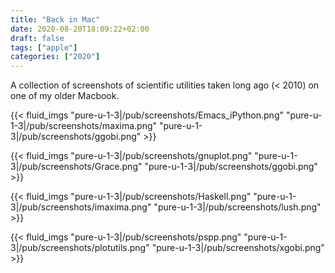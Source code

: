 ```yaml
---
title: "Back in Mac"
date: 2020-08-20T18:09:22+02:00
draft: false
tags: ["apple"]
categories: ["2020"]
---
```


A collection of screenshots of scientific utilities taken long ago (< 2010) on one of my older Macbook.

{{< fluid_imgs
"pure-u-1-3|/pub/screenshots/Emacs_iPython.png"
"pure-u-1-3|/pub/screenshots/maxima.png"
"pure-u-1-3|/pub/screenshots/ggobi.png" >}}

{{< fluid_imgs
"pure-u-1-3|/pub/screenshots/gnuplot.png"
"pure-u-1-3|/pub/screenshots/Grace.png"
"pure-u-1-3|/pub/screenshots/ggobi.png" >}}

{{< fluid_imgs
"pure-u-1-3|/pub/screenshots/Haskell.png"
"pure-u-1-3|/pub/screenshots/imaxima.png"
"pure-u-1-3|/pub/screenshots/lush.png" >}}

{{< fluid_imgs
"pure-u-1-3|/pub/screenshots/pspp.png"
"pure-u-1-3|/pub/screenshots/plotutils.png"
"pure-u-1-3|/pub/screenshots/xgobi.png" >}}
